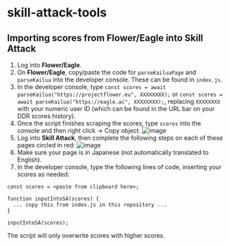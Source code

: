 # skill-attack-tools

## Importing scores from Flower/Eagle into Skill Attack

1. Log into **Flower/Eagle**.
2. On **Flower/Eagle**, copy/paste the code for `parseKailuaPage` and `parseKailua` into the developer console. These can be found in `index.js`.
3. In the developer console, type `const scores = await parseKailua("https://projectflower.eu", XXXXXXXX);` or `const scores = await parseKailua("https://eagle.ac", XXXXXXXX);`, replacing `XXXXXXXX` with your numeric user ID (which can be found in the URL bar on your DDR scores history).
4. Once the script finishes scraping the scores, type `scores` into the console and then right click -> Copy object. ![image](https://user-images.githubusercontent.com/25218060/224912606-4a664b46-8e1c-4f3f-acfa-1c94b32f8155.png)
5. Log into **Skill Attack**, then complete the following steps on each of these pages circled in red: ![image](https://user-images.githubusercontent.com/25218060/224912796-b71dc2b5-6513-4c9a-929c-a727508e5364.png)
6. Make sure your page is in Japanese (not automatically translated to English).
7. In the developer console, type the following lines of code, inserting your scores as needed:

```
const scores = <paste from clipboard here>;

function inputIntoSA(scores) {
  ... copy this from index.js in this repository ...
}

inputIntoSA(scores);
```

The script will only overwrite scores with higher scores.
